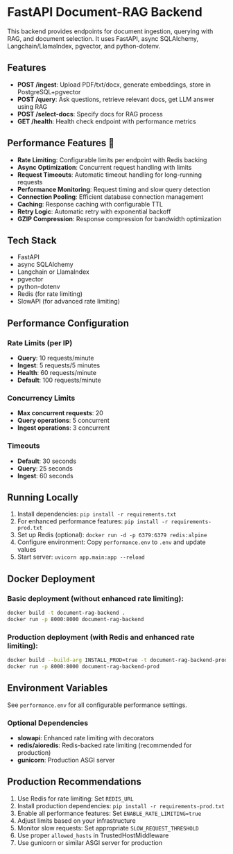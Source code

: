 # FastAPI Document-RAG Backend

This backend provides endpoints for document ingestion, querying with RAG, and document selection. It uses FastAPI, async SQLAlchemy, Langchain/LlamaIndex, pgvector, and python-dotenv.

## Features
- **POST /ingest**: Upload PDF/txt/docx, generate embeddings, store in PostgreSQL+pgvector
- **POST /query**: Ask questions, retrieve relevant docs, get LLM answer using RAG
- **POST /select-docs**: Specify docs for RAG process
- **GET /health**: Health check endpoint with performance metrics

## Performance Features 🚀
- **Rate Limiting**: Configurable limits per endpoint with Redis backing
- **Async Optimization**: Concurrent request handling with limits
- **Request Timeouts**: Automatic timeout handling for long-running requests
- **Performance Monitoring**: Request timing and slow query detection
- **Connection Pooling**: Efficient database connection management
- **Caching**: Response caching with configurable TTL
- **Retry Logic**: Automatic retry with exponential backoff
- **GZIP Compression**: Response compression for bandwidth optimization

## Tech Stack
- FastAPI
- async SQLAlchemy
- Langchain or LlamaIndex
- pgvector
- python-dotenv
- Redis (for rate limiting)
- SlowAPI (for advanced rate limiting)

## Performance Configuration

### Rate Limits (per IP)
- **Query**: 10 requests/minute
- **Ingest**: 5 requests/5 minutes  
- **Health**: 60 requests/minute
- **Default**: 100 requests/minute

### Concurrency Limits
- **Max concurrent requests**: 20
- **Query operations**: 5 concurrent
- **Ingest operations**: 3 concurrent

### Timeouts
- **Default**: 30 seconds
- **Query**: 25 seconds
- **Ingest**: 60 seconds

## Running Locally
1. Install dependencies: `pip install -r requirements.txt`
2. For enhanced performance features: `pip install -r requirements-prod.txt`
3. Set up Redis (optional): `docker run -d -p 6379:6379 redis:alpine`
4. Configure environment: Copy `performance.env` to `.env` and update values
5. Start server: `uvicorn app.main:app --reload`

## Docker Deployment

### Basic deployment (without enhanced rate limiting):
```bash
docker build -t document-rag-backend .
docker run -p 8000:8000 document-rag-backend
```

### Production deployment (with Redis and enhanced rate limiting):
```bash
docker build --build-arg INSTALL_PROD=true -t document-rag-backend-prod .
docker run -p 8000:8000 document-rag-backend-prod
```

## Environment Variables
See `performance.env` for all configurable performance settings.

### Optional Dependencies
- **slowapi**: Enhanced rate limiting with decorators
- **redis/aioredis**: Redis-backed rate limiting (recommended for production)
- **gunicorn**: Production ASGI server

## Production Recommendations
1. Use Redis for rate limiting: Set `REDIS_URL` 
2. Install production dependencies: `pip install -r requirements-prod.txt`
3. Enable all performance features: Set `ENABLE_RATE_LIMITING=true`
4. Adjust limits based on your infrastructure
5. Monitor slow requests: Set appropriate `SLOW_REQUEST_THRESHOLD`
6. Use proper `allowed_hosts` in TrustedHostMiddleware
7. Use gunicorn or similar ASGI server for production
